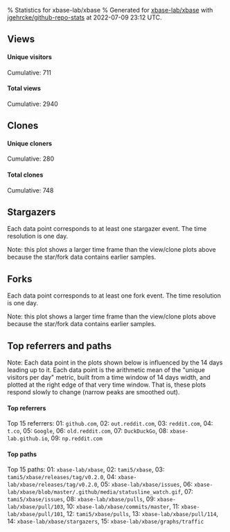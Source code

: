% Statistics for xbase-lab/xbase
% Generated for [xbase-lab/xbase](https://github.com/xbase-lab/xbase) with [jgehrcke/github-repo-stats](https://github.com/jgehrcke/github-repo-stats) at 2022-07-09 23:12 UTC.


## Views

#### Unique visitors
<div id="chart_views_unique" class="full-width-chart"></div>

Cumulative: 711

#### Total views
<div id="chart_views_total" class="full-width-chart"></div>

Cumulative: 2940

<div class="pagebreak-for-print"> </div>

## Clones

#### Unique cloners
<div id="chart_clones_unique" class="full-width-chart"></div>

Cumulative: 280

#### Total clones
<div id="chart_clones_total" class="full-width-chart"></div>

Cumulative: 748



<div class="pagebreak-for-print"> </div>



## Stargazers

Each data point corresponds to at least one stargazer event.
The time resolution is one day.

<div id="chart_stargazers" class="full-width-chart"></div>


Note: this plot shows a larger time frame than the view/clone plots above because the star/fork data contains earlier samples.



## Forks

Each data point corresponds to at least one fork event.
The time resolution is one day.

<div id="chart_forks" class="full-width-chart"></div>


Note: this plot shows a larger time frame than the view/clone plots above because the star/fork data contains earlier samples.



<div class="pagebreak-for-print"> </div>



## Top referrers and paths


Note: Each data point in the plots shown below is influenced by the 14 days
leading up to it. Each data point is the arithmetic mean of the "unique
visitors per day" metric, built from a time window of 14 days width, and
plotted at the right edge of that very time window. That is, these plots
respond slowly to change (narrow peaks are smoothed out).




#### Top referrers


<div id="chart_referrers_top_n_alltime" class="full-width-chart"></div>

Top 15 referrers: 01: `github.com`, 02: `out.reddit.com`, 03: `reddit.com`, 04: `t.co`, 05: `Google`, 06: `old.reddit.com`, 07: `DuckDuckGo`, 08: `xbase-lab.github.io`, 09: `np.reddit.com`





#### Top paths


<div id="chart_paths_top_n_alltime" class="full-width-chart"></div>

Top 15 paths: 01: `xbase-lab/xbase`, 02: `tami5/xbase`, 03: `tami5/xbase/releases/tag/v0.2.0`, 04: `xbase-lab/xbase/releases/tag/v0.2.0`, 05: `xbase-lab/xbase/issues`, 06: `xbase-lab/xbase/blob/master/.github/media/statusline_watch.gif`, 07: `tami5/xbase/issues`, 08: `xbase-lab/xbase/pulls`, 09: `xbase-lab/xbase/pull/103`, 10: `xbase-lab/xbase/commits/master`, 11: `xbase-lab/xbase/pull/101`, 12: `tami5/xbase/pulls`, 13: `xbase-lab/xbase/pull/114`, 14: `xbase-lab/xbase/stargazers`, 15: `xbase-lab/xbase/graphs/traffic`


<script type="text/javascript">
    vegaEmbed('#chart_views_unique', {"$schema": "https://vega.github.io/schema/vega-lite/v4.17.0.json", "config": {"arc": {"fill": "#1b1e23"}, "area": {"fill": "#1b1e23"}, "axisBottom": {"domainColor": "#a9b4c4", "gridColor": "#a9b4c4", "labelColor": "#1b1e23", "labelFont": "relative-mono-11-pitch-pro, Menlo, monospace", "tickColor": "#a9b4c4", "titleColor": "#1b1e23", "titleFont": "relative-mono-11-pitch-pro, Menlo, monospace"}, "axisLeft": {"domainColor": "#a9b4c4", "gridColor": "#a9b4c4", "labelColor": "#1b1e23", "labelFont": "relative-mono-11-pitch-pro, Menlo, monospace", "tickColor": "#a9b4c4", "titleColor": "#1b1e23", "titleFont": "relative-mono-11-pitch-pro, Menlo, monospace"}, "axisX": {"grid": false}, "axisY": {"grid": false, "labelBound": true}, "background": "#FFFFFF", "group": {"fill": "#FFFFFF"}, "header": {"fontWeight": 400, "labelFont": "relative-mono-11-pitch-pro, Menlo, monospace", "titleFont": "relative-mono-11-pitch-pro, Menlo, monospace"}, "legend": {"labelFont": "relative-mono-11-pitch-pro, Menlo, monospace", "symbolSize": 200, "symbolType": "circle", "titleFont": "relative-mono-11-pitch-pro, Menlo, monospace"}, "line": {"color": "#1b1e23", "stroke": "#1b1e23"}, "path": {"stroke": "#1b1e23"}, "point": {"color": "#1b1e23", "cursor": "pointer", "filled": true, "size": 20}, "range": {"category": ["#85a2f7", "#ea9755", "#7eb36a", "#f07071", "#bc85d9", "#e587b6", "#a9b4c4", "#d4c05e", "#64b9c4"]}, "style": {"bar": {"fill": "#1b1e23"}, "text": {"font": "relative-mono-11-pitch-pro, Menlo, monospace", "fontWeight": 400}}, "symbol": {"shape": "circle"}, "title": {"anchor": "start", "font": "relative-mono-11-pitch-pro, Menlo, monospace", "fontWeight": 400}, "trail": {"color": "#1b1e23", "stroke": "#1b1e23"}, "view": {"stroke": null}}, "data": {"name": "data-c5125e64872f1b861694f812c060ab68"}, "datasets": {"data-c5125e64872f1b861694f812c060ab68": [{"time": "2022-06-17T00:00:00+00:00", "views_total": 78, "views_unique": 14}, {"time": "2022-06-18T00:00:00+00:00", "views_total": 61, "views_unique": 14}, {"time": "2022-06-19T00:00:00+00:00", "views_total": 183, "views_unique": 5}, {"time": "2022-06-20T00:00:00+00:00", "views_total": 72, "views_unique": 11}, {"time": "2022-06-21T00:00:00+00:00", "views_total": 160, "views_unique": 6}, {"time": "2022-06-22T00:00:00+00:00", "views_total": 570, "views_unique": 220}, {"time": "2022-06-23T00:00:00+00:00", "views_total": 292, "views_unique": 46}, {"time": "2022-06-24T00:00:00+00:00", "views_total": 102, "views_unique": 20}, {"time": "2022-06-25T00:00:00+00:00", "views_total": 139, "views_unique": 32}, {"time": "2022-06-26T00:00:00+00:00", "views_total": 142, "views_unique": 51}, {"time": "2022-06-27T00:00:00+00:00", "views_total": 64, "views_unique": 20}, {"time": "2022-06-28T00:00:00+00:00", "views_total": 115, "views_unique": 25}, {"time": "2022-06-29T00:00:00+00:00", "views_total": 56, "views_unique": 19}, {"time": "2022-06-30T00:00:00+00:00", "views_total": 111, "views_unique": 14}, {"time": "2022-07-01T00:00:00+00:00", "views_total": 151, "views_unique": 61}, {"time": "2022-07-02T00:00:00+00:00", "views_total": 192, "views_unique": 47}, {"time": "2022-07-03T00:00:00+00:00", "views_total": 34, "views_unique": 20}, {"time": "2022-07-04T00:00:00+00:00", "views_total": 45, "views_unique": 17}, {"time": "2022-07-05T00:00:00+00:00", "views_total": 64, "views_unique": 12}, {"time": "2022-07-06T00:00:00+00:00", "views_total": 81, "views_unique": 20}, {"time": "2022-07-07T00:00:00+00:00", "views_total": 96, "views_unique": 20}, {"time": "2022-07-08T00:00:00+00:00", "views_total": 74, "views_unique": 12}, {"time": "2022-07-09T00:00:00+00:00", "views_total": 58, "views_unique": 5}]}, "encoding": {"tooltip": [{"field": "views_unique", "format": ".1f", "title": "views (u)", "type": "quantitative"}, {"field": "time", "format": "%B %e, %Y", "title": "date", "type": "temporal"}], "x": {"axis": {"labelAngle": 25}, "field": "time", "scale": {"domain": ["2022-06-17", "2022-07-09"]}, "timeUnit": "yearmonthdate", "title": "date", "type": "temporal"}, "y": {"axis": {"values": [1, 10, 50, 100, 500, 1000, 5000, 10000]}, "field": "views_unique", "scale": {"domain": [0, 242.00000000000003], "type": "symlog", "zero": true}, "title": "unique views per day", "type": "quantitative"}}, "height": 200, "mark": {"point": true, "type": "line"}, "padding": 10, "width": "container"}, {"actions": false, "renderer": "svg"}).catch(console.error);
vegaEmbed('#chart_views_total', {"$schema": "https://vega.github.io/schema/vega-lite/v4.17.0.json", "config": {"arc": {"fill": "#1b1e23"}, "area": {"fill": "#1b1e23"}, "axisBottom": {"domainColor": "#a9b4c4", "gridColor": "#a9b4c4", "labelColor": "#1b1e23", "labelFont": "relative-mono-11-pitch-pro, Menlo, monospace", "tickColor": "#a9b4c4", "titleColor": "#1b1e23", "titleFont": "relative-mono-11-pitch-pro, Menlo, monospace"}, "axisLeft": {"domainColor": "#a9b4c4", "gridColor": "#a9b4c4", "labelColor": "#1b1e23", "labelFont": "relative-mono-11-pitch-pro, Menlo, monospace", "tickColor": "#a9b4c4", "titleColor": "#1b1e23", "titleFont": "relative-mono-11-pitch-pro, Menlo, monospace"}, "axisX": {"grid": false}, "axisY": {"grid": false, "labelBound": true}, "background": "#FFFFFF", "group": {"fill": "#FFFFFF"}, "header": {"fontWeight": 400, "labelFont": "relative-mono-11-pitch-pro, Menlo, monospace", "titleFont": "relative-mono-11-pitch-pro, Menlo, monospace"}, "legend": {"labelFont": "relative-mono-11-pitch-pro, Menlo, monospace", "symbolSize": 200, "symbolType": "circle", "titleFont": "relative-mono-11-pitch-pro, Menlo, monospace"}, "line": {"color": "#1b1e23", "stroke": "#1b1e23"}, "path": {"stroke": "#1b1e23"}, "point": {"color": "#1b1e23", "cursor": "pointer", "filled": true, "size": 20}, "range": {"category": ["#85a2f7", "#ea9755", "#7eb36a", "#f07071", "#bc85d9", "#e587b6", "#a9b4c4", "#d4c05e", "#64b9c4"]}, "style": {"bar": {"fill": "#1b1e23"}, "text": {"font": "relative-mono-11-pitch-pro, Menlo, monospace", "fontWeight": 400}}, "symbol": {"shape": "circle"}, "title": {"anchor": "start", "font": "relative-mono-11-pitch-pro, Menlo, monospace", "fontWeight": 400}, "trail": {"color": "#1b1e23", "stroke": "#1b1e23"}, "view": {"stroke": null}}, "data": {"name": "data-c5125e64872f1b861694f812c060ab68"}, "datasets": {"data-c5125e64872f1b861694f812c060ab68": [{"time": "2022-06-17T00:00:00+00:00", "views_total": 78, "views_unique": 14}, {"time": "2022-06-18T00:00:00+00:00", "views_total": 61, "views_unique": 14}, {"time": "2022-06-19T00:00:00+00:00", "views_total": 183, "views_unique": 5}, {"time": "2022-06-20T00:00:00+00:00", "views_total": 72, "views_unique": 11}, {"time": "2022-06-21T00:00:00+00:00", "views_total": 160, "views_unique": 6}, {"time": "2022-06-22T00:00:00+00:00", "views_total": 570, "views_unique": 220}, {"time": "2022-06-23T00:00:00+00:00", "views_total": 292, "views_unique": 46}, {"time": "2022-06-24T00:00:00+00:00", "views_total": 102, "views_unique": 20}, {"time": "2022-06-25T00:00:00+00:00", "views_total": 139, "views_unique": 32}, {"time": "2022-06-26T00:00:00+00:00", "views_total": 142, "views_unique": 51}, {"time": "2022-06-27T00:00:00+00:00", "views_total": 64, "views_unique": 20}, {"time": "2022-06-28T00:00:00+00:00", "views_total": 115, "views_unique": 25}, {"time": "2022-06-29T00:00:00+00:00", "views_total": 56, "views_unique": 19}, {"time": "2022-06-30T00:00:00+00:00", "views_total": 111, "views_unique": 14}, {"time": "2022-07-01T00:00:00+00:00", "views_total": 151, "views_unique": 61}, {"time": "2022-07-02T00:00:00+00:00", "views_total": 192, "views_unique": 47}, {"time": "2022-07-03T00:00:00+00:00", "views_total": 34, "views_unique": 20}, {"time": "2022-07-04T00:00:00+00:00", "views_total": 45, "views_unique": 17}, {"time": "2022-07-05T00:00:00+00:00", "views_total": 64, "views_unique": 12}, {"time": "2022-07-06T00:00:00+00:00", "views_total": 81, "views_unique": 20}, {"time": "2022-07-07T00:00:00+00:00", "views_total": 96, "views_unique": 20}, {"time": "2022-07-08T00:00:00+00:00", "views_total": 74, "views_unique": 12}, {"time": "2022-07-09T00:00:00+00:00", "views_total": 58, "views_unique": 5}]}, "encoding": {"tooltip": [{"field": "views_total", "format": ".1f", "title": "views (t)", "type": "quantitative"}, {"field": "time", "format": "%B %e, %Y", "title": "date", "type": "temporal"}], "x": {"axis": {"labelAngle": 25}, "field": "time", "scale": {"domain": ["2022-06-17", "2022-07-09"]}, "timeUnit": "yearmonthdate", "title": "date", "type": "temporal"}, "y": {"axis": {"values": [1, 10, 50, 100, 500, 1000, 5000, 10000]}, "field": "views_total", "scale": {"domain": [0, 627.0], "type": "symlog", "zero": true}, "title": "total views per day", "type": "quantitative"}}, "height": 200, "mark": {"point": true, "type": "line"}, "padding": 10, "width": "container"}, {"actions": false, "renderer": "svg"}).catch(console.error);
vegaEmbed('#chart_clones_unique', {"$schema": "https://vega.github.io/schema/vega-lite/v4.17.0.json", "config": {"arc": {"fill": "#1b1e23"}, "area": {"fill": "#1b1e23"}, "axisBottom": {"domainColor": "#a9b4c4", "gridColor": "#a9b4c4", "labelColor": "#1b1e23", "labelFont": "relative-mono-11-pitch-pro, Menlo, monospace", "tickColor": "#a9b4c4", "titleColor": "#1b1e23", "titleFont": "relative-mono-11-pitch-pro, Menlo, monospace"}, "axisLeft": {"domainColor": "#a9b4c4", "gridColor": "#a9b4c4", "labelColor": "#1b1e23", "labelFont": "relative-mono-11-pitch-pro, Menlo, monospace", "tickColor": "#a9b4c4", "titleColor": "#1b1e23", "titleFont": "relative-mono-11-pitch-pro, Menlo, monospace"}, "axisX": {"grid": false}, "axisY": {"grid": false, "labelBound": true}, "background": "#FFFFFF", "group": {"fill": "#FFFFFF"}, "header": {"fontWeight": 400, "labelFont": "relative-mono-11-pitch-pro, Menlo, monospace", "titleFont": "relative-mono-11-pitch-pro, Menlo, monospace"}, "legend": {"labelFont": "relative-mono-11-pitch-pro, Menlo, monospace", "symbolSize": 200, "symbolType": "circle", "titleFont": "relative-mono-11-pitch-pro, Menlo, monospace"}, "line": {"color": "#1b1e23", "stroke": "#1b1e23"}, "path": {"stroke": "#1b1e23"}, "point": {"color": "#1b1e23", "cursor": "pointer", "filled": true, "size": 20}, "range": {"category": ["#85a2f7", "#ea9755", "#7eb36a", "#f07071", "#bc85d9", "#e587b6", "#a9b4c4", "#d4c05e", "#64b9c4"]}, "style": {"bar": {"fill": "#1b1e23"}, "text": {"font": "relative-mono-11-pitch-pro, Menlo, monospace", "fontWeight": 400}}, "symbol": {"shape": "circle"}, "title": {"anchor": "start", "font": "relative-mono-11-pitch-pro, Menlo, monospace", "fontWeight": 400}, "trail": {"color": "#1b1e23", "stroke": "#1b1e23"}, "view": {"stroke": null}}, "data": {"name": "data-a5db8b81b634d63403e843ac725cc6ef"}, "datasets": {"data-a5db8b81b634d63403e843ac725cc6ef": [{"clones_total": 20, "clones_unique": 8, "time": "2022-06-17T00:00:00+00:00"}, {"clones_total": 10, "clones_unique": 8, "time": "2022-06-18T00:00:00+00:00"}, {"clones_total": 88, "clones_unique": 14, "time": "2022-06-19T00:00:00+00:00"}, {"clones_total": 40, "clones_unique": 9, "time": "2022-06-20T00:00:00+00:00"}, {"clones_total": 36, "clones_unique": 9, "time": "2022-06-21T00:00:00+00:00"}, {"clones_total": 55, "clones_unique": 14, "time": "2022-06-22T00:00:00+00:00"}, {"clones_total": 21, "clones_unique": 10, "time": "2022-06-23T00:00:00+00:00"}, {"clones_total": 22, "clones_unique": 10, "time": "2022-06-24T00:00:00+00:00"}, {"clones_total": 22, "clones_unique": 15, "time": "2022-06-25T00:00:00+00:00"}, {"clones_total": 13, "clones_unique": 12, "time": "2022-06-26T00:00:00+00:00"}, {"clones_total": 20, "clones_unique": 13, "time": "2022-06-27T00:00:00+00:00"}, {"clones_total": 10, "clones_unique": 9, "time": "2022-06-28T00:00:00+00:00"}, {"clones_total": 17, "clones_unique": 11, "time": "2022-06-29T00:00:00+00:00"}, {"clones_total": 54, "clones_unique": 15, "time": "2022-06-30T00:00:00+00:00"}, {"clones_total": 36, "clones_unique": 17, "time": "2022-07-01T00:00:00+00:00"}, {"clones_total": 21, "clones_unique": 16, "time": "2022-07-02T00:00:00+00:00"}, {"clones_total": 58, "clones_unique": 13, "time": "2022-07-03T00:00:00+00:00"}, {"clones_total": 84, "clones_unique": 11, "time": "2022-07-04T00:00:00+00:00"}, {"clones_total": 24, "clones_unique": 15, "time": "2022-07-05T00:00:00+00:00"}, {"clones_total": 23, "clones_unique": 15, "time": "2022-07-06T00:00:00+00:00"}, {"clones_total": 28, "clones_unique": 17, "time": "2022-07-07T00:00:00+00:00"}, {"clones_total": 11, "clones_unique": 10, "time": "2022-07-08T00:00:00+00:00"}, {"clones_total": 35, "clones_unique": 9, "time": "2022-07-09T00:00:00+00:00"}]}, "encoding": {"tooltip": [{"field": "clones_unique", "format": ".1f", "title": "clones (u)", "type": "quantitative"}, {"field": "time", "format": "%B %e, %Y", "title": "date", "type": "temporal"}], "x": {"axis": {"labelAngle": 25}, "field": "time", "scale": {"domain": ["2022-06-17", "2022-07-09"]}, "timeUnit": "yearmonthdate", "title": "date", "type": "temporal"}, "y": {"axis": {}, "field": "clones_unique", "scale": {"domain": [0, 18.700000000000003], "type": "linear", "zero": true}, "title": "unique clones per day", "type": "quantitative"}}, "height": 200, "mark": {"point": true, "type": "line"}, "padding": 10, "width": "container"}, {"actions": false, "renderer": "svg"}).catch(console.error);
vegaEmbed('#chart_clones_total', {"$schema": "https://vega.github.io/schema/vega-lite/v4.17.0.json", "config": {"arc": {"fill": "#1b1e23"}, "area": {"fill": "#1b1e23"}, "axisBottom": {"domainColor": "#a9b4c4", "gridColor": "#a9b4c4", "labelColor": "#1b1e23", "labelFont": "relative-mono-11-pitch-pro, Menlo, monospace", "tickColor": "#a9b4c4", "titleColor": "#1b1e23", "titleFont": "relative-mono-11-pitch-pro, Menlo, monospace"}, "axisLeft": {"domainColor": "#a9b4c4", "gridColor": "#a9b4c4", "labelColor": "#1b1e23", "labelFont": "relative-mono-11-pitch-pro, Menlo, monospace", "tickColor": "#a9b4c4", "titleColor": "#1b1e23", "titleFont": "relative-mono-11-pitch-pro, Menlo, monospace"}, "axisX": {"grid": false}, "axisY": {"grid": false, "labelBound": true}, "background": "#FFFFFF", "group": {"fill": "#FFFFFF"}, "header": {"fontWeight": 400, "labelFont": "relative-mono-11-pitch-pro, Menlo, monospace", "titleFont": "relative-mono-11-pitch-pro, Menlo, monospace"}, "legend": {"labelFont": "relative-mono-11-pitch-pro, Menlo, monospace", "symbolSize": 200, "symbolType": "circle", "titleFont": "relative-mono-11-pitch-pro, Menlo, monospace"}, "line": {"color": "#1b1e23", "stroke": "#1b1e23"}, "path": {"stroke": "#1b1e23"}, "point": {"color": "#1b1e23", "cursor": "pointer", "filled": true, "size": 20}, "range": {"category": ["#85a2f7", "#ea9755", "#7eb36a", "#f07071", "#bc85d9", "#e587b6", "#a9b4c4", "#d4c05e", "#64b9c4"]}, "style": {"bar": {"fill": "#1b1e23"}, "text": {"font": "relative-mono-11-pitch-pro, Menlo, monospace", "fontWeight": 400}}, "symbol": {"shape": "circle"}, "title": {"anchor": "start", "font": "relative-mono-11-pitch-pro, Menlo, monospace", "fontWeight": 400}, "trail": {"color": "#1b1e23", "stroke": "#1b1e23"}, "view": {"stroke": null}}, "data": {"name": "data-a5db8b81b634d63403e843ac725cc6ef"}, "datasets": {"data-a5db8b81b634d63403e843ac725cc6ef": [{"clones_total": 20, "clones_unique": 8, "time": "2022-06-17T00:00:00+00:00"}, {"clones_total": 10, "clones_unique": 8, "time": "2022-06-18T00:00:00+00:00"}, {"clones_total": 88, "clones_unique": 14, "time": "2022-06-19T00:00:00+00:00"}, {"clones_total": 40, "clones_unique": 9, "time": "2022-06-20T00:00:00+00:00"}, {"clones_total": 36, "clones_unique": 9, "time": "2022-06-21T00:00:00+00:00"}, {"clones_total": 55, "clones_unique": 14, "time": "2022-06-22T00:00:00+00:00"}, {"clones_total": 21, "clones_unique": 10, "time": "2022-06-23T00:00:00+00:00"}, {"clones_total": 22, "clones_unique": 10, "time": "2022-06-24T00:00:00+00:00"}, {"clones_total": 22, "clones_unique": 15, "time": "2022-06-25T00:00:00+00:00"}, {"clones_total": 13, "clones_unique": 12, "time": "2022-06-26T00:00:00+00:00"}, {"clones_total": 20, "clones_unique": 13, "time": "2022-06-27T00:00:00+00:00"}, {"clones_total": 10, "clones_unique": 9, "time": "2022-06-28T00:00:00+00:00"}, {"clones_total": 17, "clones_unique": 11, "time": "2022-06-29T00:00:00+00:00"}, {"clones_total": 54, "clones_unique": 15, "time": "2022-06-30T00:00:00+00:00"}, {"clones_total": 36, "clones_unique": 17, "time": "2022-07-01T00:00:00+00:00"}, {"clones_total": 21, "clones_unique": 16, "time": "2022-07-02T00:00:00+00:00"}, {"clones_total": 58, "clones_unique": 13, "time": "2022-07-03T00:00:00+00:00"}, {"clones_total": 84, "clones_unique": 11, "time": "2022-07-04T00:00:00+00:00"}, {"clones_total": 24, "clones_unique": 15, "time": "2022-07-05T00:00:00+00:00"}, {"clones_total": 23, "clones_unique": 15, "time": "2022-07-06T00:00:00+00:00"}, {"clones_total": 28, "clones_unique": 17, "time": "2022-07-07T00:00:00+00:00"}, {"clones_total": 11, "clones_unique": 10, "time": "2022-07-08T00:00:00+00:00"}, {"clones_total": 35, "clones_unique": 9, "time": "2022-07-09T00:00:00+00:00"}]}, "encoding": {"tooltip": [{"field": "clones_total", "format": ".1f", "title": "clones (t)", "type": "quantitative"}, {"field": "time", "format": "%B %e, %Y", "title": "date", "type": "temporal"}], "x": {"axis": {"labelAngle": 25}, "field": "time", "scale": {"domain": ["2022-06-17", "2022-07-09"]}, "timeUnit": "yearmonthdate", "title": "date", "type": "temporal"}, "y": {"axis": {}, "field": "clones_total", "scale": {"domain": [0, 96.80000000000001], "type": "linear", "zero": true}, "title": "total clones per day", "type": "quantitative"}}, "height": 200, "mark": {"point": true, "type": "line"}, "padding": 10, "width": "container"}, {"actions": false, "renderer": "svg"}).catch(console.error);
vegaEmbed('#chart_stargazers', {"$schema": "https://vega.github.io/schema/vega-lite/v4.17.0.json", "config": {"arc": {"fill": "#1b1e23"}, "area": {"fill": "#1b1e23"}, "axisBottom": {"domainColor": "#a9b4c4", "gridColor": "#a9b4c4", "labelColor": "#1b1e23", "labelFont": "relative-mono-11-pitch-pro, Menlo, monospace", "tickColor": "#a9b4c4", "titleColor": "#1b1e23", "titleFont": "relative-mono-11-pitch-pro, Menlo, monospace"}, "axisLeft": {"domainColor": "#a9b4c4", "gridColor": "#a9b4c4", "labelColor": "#1b1e23", "labelFont": "relative-mono-11-pitch-pro, Menlo, monospace", "tickColor": "#a9b4c4", "titleColor": "#1b1e23", "titleFont": "relative-mono-11-pitch-pro, Menlo, monospace"}, "axisX": {"grid": false}, "axisY": {"grid": false}, "background": "#FFFFFF", "group": {"fill": "#FFFFFF"}, "header": {"fontWeight": 400, "labelFont": "relative-mono-11-pitch-pro, Menlo, monospace", "titleFont": "relative-mono-11-pitch-pro, Menlo, monospace"}, "legend": {"labelFont": "relative-mono-11-pitch-pro, Menlo, monospace", "symbolSize": 200, "symbolType": "circle", "titleFont": "relative-mono-11-pitch-pro, Menlo, monospace"}, "line": {"color": "#1b1e23", "stroke": "#1b1e23"}, "path": {"stroke": "#1b1e23"}, "point": {"color": "#1b1e23", "cursor": "pointer", "filled": true, "size": 50}, "range": {"category": ["#85a2f7", "#ea9755", "#7eb36a", "#f07071", "#bc85d9", "#e587b6", "#a9b4c4", "#d4c05e", "#64b9c4"]}, "style": {"bar": {"fill": "#1b1e23"}, "text": {"font": "relative-mono-11-pitch-pro, Menlo, monospace", "fontWeight": 400}}, "symbol": {"shape": "circle"}, "title": {"anchor": "start", "font": "relative-mono-11-pitch-pro, Menlo, monospace", "fontWeight": 400}, "trail": {"color": "#1b1e23", "stroke": "#1b1e23"}, "view": {"stroke": null}}, "data": {"name": "data-19b18eb6e770eec1c2865a4da1339b99"}, "datasets": {"data-19b18eb6e770eec1c2865a4da1339b99": [{"stars_cumulative": 45.0, "time": "2022-05-30T18:00:00+00:00"}, {"stars_cumulative": 80.0, "time": "2022-05-31T03:00:00+00:00"}, {"stars_cumulative": 106.0, "time": "2022-05-31T12:00:00+00:00"}, {"stars_cumulative": 114.0, "time": "2022-05-31T21:00:00+00:00"}, {"stars_cumulative": 118.0, "time": "2022-06-01T06:00:00+00:00"}, {"stars_cumulative": 123.0, "time": "2022-06-01T15:00:00+00:00"}, {"stars_cumulative": 126.0, "time": "2022-06-02T00:00:00+00:00"}, {"stars_cumulative": 128.0, "time": "2022-06-02T09:00:00+00:00"}, {"stars_cumulative": 129.0, "time": "2022-06-02T18:00:00+00:00"}, {"stars_cumulative": 130.0, "time": "2022-06-03T03:00:00+00:00"}, {"stars_cumulative": 131.0, "time": "2022-06-03T12:00:00+00:00"}, {"stars_cumulative": 132.0, "time": "2022-06-03T21:00:00+00:00"}, {"stars_cumulative": 133.0, "time": "2022-06-05T00:00:00+00:00"}, {"stars_cumulative": 134.0, "time": "2022-06-05T18:00:00+00:00"}, {"stars_cumulative": 135.0, "time": "2022-06-07T06:00:00+00:00"}, {"stars_cumulative": 136.0, "time": "2022-06-09T21:00:00+00:00"}, {"stars_cumulative": 138.0, "time": "2022-06-10T06:00:00+00:00"}, {"stars_cumulative": 139.0, "time": "2022-06-12T12:00:00+00:00"}, {"stars_cumulative": 140.0, "time": "2022-06-14T00:00:00+00:00"}, {"stars_cumulative": 141.0, "time": "2022-06-15T21:00:00+00:00"}, {"stars_cumulative": 142.0, "time": "2022-06-16T15:00:00+00:00"}, {"stars_cumulative": 143.0, "time": "2022-06-17T09:00:00+00:00"}, {"stars_cumulative": 144.0, "time": "2022-06-17T18:00:00+00:00"}, {"stars_cumulative": 145.0, "time": "2022-06-18T12:00:00+00:00"}, {"stars_cumulative": 146.0, "time": "2022-06-20T18:00:00+00:00"}, {"stars_cumulative": 159.0, "time": "2022-06-22T06:00:00+00:00"}, {"stars_cumulative": 162.0, "time": "2022-06-22T15:00:00+00:00"}, {"stars_cumulative": 163.0, "time": "2022-06-23T00:00:00+00:00"}, {"stars_cumulative": 165.0, "time": "2022-06-23T09:00:00+00:00"}, {"stars_cumulative": 167.0, "time": "2022-06-24T03:00:00+00:00"}, {"stars_cumulative": 171.0, "time": "2022-06-25T15:00:00+00:00"}, {"stars_cumulative": 173.0, "time": "2022-06-26T00:00:00+00:00"}, {"stars_cumulative": 174.0, "time": "2022-06-26T18:00:00+00:00"}, {"stars_cumulative": 175.0, "time": "2022-06-27T21:00:00+00:00"}, {"stars_cumulative": 178.0, "time": "2022-06-28T06:00:00+00:00"}, {"stars_cumulative": 180.0, "time": "2022-06-28T15:00:00+00:00"}, {"stars_cumulative": 181.0, "time": "2022-06-29T00:00:00+00:00"}, {"stars_cumulative": 182.0, "time": "2022-06-29T09:00:00+00:00"}, {"stars_cumulative": 183.0, "time": "2022-06-30T12:00:00+00:00"}, {"stars_cumulative": 184.0, "time": "2022-06-30T21:00:00+00:00"}, {"stars_cumulative": 197.0, "time": "2022-07-01T15:00:00+00:00"}, {"stars_cumulative": 201.0, "time": "2022-07-02T00:00:00+00:00"}, {"stars_cumulative": 204.0, "time": "2022-07-02T09:00:00+00:00"}, {"stars_cumulative": 205.0, "time": "2022-07-02T18:00:00+00:00"}, {"stars_cumulative": 206.0, "time": "2022-07-03T21:00:00+00:00"}, {"stars_cumulative": 208.0, "time": "2022-07-04T06:00:00+00:00"}, {"stars_cumulative": 209.0, "time": "2022-07-05T18:00:00+00:00"}, {"stars_cumulative": 210.0, "time": "2022-07-06T21:00:00+00:00"}, {"stars_cumulative": 212.0, "time": "2022-07-07T06:00:00+00:00"}, {"stars_cumulative": 213.0, "time": "2022-07-07T15:00:00+00:00"}, {"stars_cumulative": 214.0, "time": "2022-07-08T18:00:00+00:00"}]}, "encoding": {"tooltip": [{"field": "stars_cumulative", "format": "d", "title": "stars", "type": "quantitative"}, {"field": "time", "format": "%B %e, %Y", "title": "date", "type": "temporal"}], "x": {"axis": {"labelAngle": 25}, "field": "time", "scale": {"domain": ["2022-05-30", "2022-07-09"]}, "timeUnit": "yearmonthdate", "title": "date", "type": "temporal"}, "y": {"field": "stars_cumulative", "scale": {"domain": [0, 235.4], "zero": true}, "title": "stargazer count (cumulative)", "type": "quantitative"}}, "height": 300, "mark": {"point": true, "type": "line"}, "padding": 10, "width": "container"}, {"actions": false, "renderer": "svg"}).catch(console.error);
vegaEmbed('#chart_forks', {"$schema": "https://vega.github.io/schema/vega-lite/v4.17.0.json", "config": {"arc": {"fill": "#1b1e23"}, "area": {"fill": "#1b1e23"}, "axisBottom": {"domainColor": "#a9b4c4", "gridColor": "#a9b4c4", "labelColor": "#1b1e23", "labelFont": "relative-mono-11-pitch-pro, Menlo, monospace", "tickColor": "#a9b4c4", "titleColor": "#1b1e23", "titleFont": "relative-mono-11-pitch-pro, Menlo, monospace"}, "axisLeft": {"domainColor": "#a9b4c4", "gridColor": "#a9b4c4", "labelColor": "#1b1e23", "labelFont": "relative-mono-11-pitch-pro, Menlo, monospace", "tickColor": "#a9b4c4", "titleColor": "#1b1e23", "titleFont": "relative-mono-11-pitch-pro, Menlo, monospace"}, "axisX": {"grid": false}, "axisY": {"grid": false}, "background": "#FFFFFF", "group": {"fill": "#FFFFFF"}, "header": {"fontWeight": 400, "labelFont": "relative-mono-11-pitch-pro, Menlo, monospace", "titleFont": "relative-mono-11-pitch-pro, Menlo, monospace"}, "legend": {"labelFont": "relative-mono-11-pitch-pro, Menlo, monospace", "symbolSize": 200, "symbolType": "circle", "titleFont": "relative-mono-11-pitch-pro, Menlo, monospace"}, "line": {"color": "#1b1e23", "stroke": "#1b1e23"}, "path": {"stroke": "#1b1e23"}, "point": {"color": "#1b1e23", "cursor": "pointer", "filled": true, "size": 50}, "range": {"category": ["#85a2f7", "#ea9755", "#7eb36a", "#f07071", "#bc85d9", "#e587b6", "#a9b4c4", "#d4c05e", "#64b9c4"]}, "style": {"bar": {"fill": "#1b1e23"}, "text": {"font": "relative-mono-11-pitch-pro, Menlo, monospace", "fontWeight": 400}}, "symbol": {"shape": "circle"}, "title": {"anchor": "start", "font": "relative-mono-11-pitch-pro, Menlo, monospace", "fontWeight": 400}, "trail": {"color": "#1b1e23", "stroke": "#1b1e23"}, "view": {"stroke": null}}, "data": {"name": "data-e6fc78197fc4934de9e4d709b69785f4"}, "datasets": {"data-e6fc78197fc4934de9e4d709b69785f4": [{"forks_cumulative": 1, "time": "2022-06-01T11:29:38+00:00"}, {"forks_cumulative": 2, "time": "2022-06-22T07:52:01+00:00"}, {"forks_cumulative": 3, "time": "2022-06-28T00:31:39+00:00"}]}, "encoding": {"tooltip": [{"field": "forks_cumulative", "format": "d", "title": "forks", "type": "quantitative"}, {"field": "time", "format": "%B %e, %Y", "title": "date", "type": "temporal"}], "x": {"axis": {"labelAngle": 25}, "field": "time", "scale": {"domain": ["2022-05-30", "2022-07-09"]}, "timeUnit": "yearmonthdate", "title": "date", "type": "temporal"}, "y": {"field": "forks_cumulative", "scale": {"domain": [0, 3.3000000000000003], "zero": true}, "title": "fork count (cumulative)", "type": "quantitative"}}, "height": 300, "mark": {"point": true, "type": "line"}, "padding": 10, "width": "container"}, {"actions": false, "renderer": "svg"}).catch(console.error);
vegaEmbed('#chart_referrers_top_n_alltime', {"$schema": "https://vega.github.io/schema/vega-lite/v4.17.0.json", "config": {"arc": {"fill": "#1b1e23"}, "area": {"fill": "#1b1e23"}, "axisBottom": {"domainColor": "#a9b4c4", "gridColor": "#a9b4c4", "labelColor": "#1b1e23", "labelFont": "relative-mono-11-pitch-pro, Menlo, monospace", "tickColor": "#a9b4c4", "titleColor": "#1b1e23", "titleFont": "relative-mono-11-pitch-pro, Menlo, monospace"}, "axisLeft": {"domainColor": "#a9b4c4", "gridColor": "#a9b4c4", "labelColor": "#1b1e23", "labelFont": "relative-mono-11-pitch-pro, Menlo, monospace", "tickColor": "#a9b4c4", "titleColor": "#1b1e23", "titleFont": "relative-mono-11-pitch-pro, Menlo, monospace"}, "axisX": {"grid": false}, "axisY": {"grid": false}, "background": "#FFFFFF", "group": {"fill": "#FFFFFF"}, "header": {"fontWeight": 400, "labelFont": "relative-mono-11-pitch-pro, Menlo, monospace", "titleFont": "relative-mono-11-pitch-pro, Menlo, monospace"}, "legend": {"labelFont": "relative-mono-11-pitch-pro, Menlo, monospace", "symbolSize": 200, "symbolType": "circle", "titleFont": "relative-mono-11-pitch-pro, Menlo, monospace"}, "line": {"color": "#1b1e23", "stroke": "#1b1e23"}, "path": {"stroke": "#1b1e23"}, "point": {"color": "#1b1e23", "cursor": "pointer", "filled": true, "size": 30}, "range": {"category": ["#85a2f7", "#ea9755", "#7eb36a", "#f07071", "#bc85d9", "#e587b6", "#a9b4c4", "#d4c05e", "#64b9c4"]}, "style": {"bar": {"fill": "#1b1e23"}, "text": {"font": "relative-mono-11-pitch-pro, Menlo, monospace", "fontWeight": 400}}, "symbol": {"shape": "circle"}, "title": {"anchor": "start", "font": "relative-mono-11-pitch-pro, Menlo, monospace", "fontWeight": 400}, "trail": {"color": "#1b1e23", "stroke": "#1b1e23"}, "view": {"stroke": null}}, "data": {"name": "data-6caa28182689e592feb8d2df867ceb87"}, "datasets": {"data-6caa28182689e592feb8d2df867ceb87": [{"referrer": "github.com", "time": "2022-07-01T00:00:00+00:00", "views_unique": 66.0, "views_unique_norm": 4.714285714285714}, {"referrer": "github.com", "time": "2022-07-02T00:00:00+00:00", "views_unique": 106.0, "views_unique_norm": 7.571428571428571}, {"referrer": "github.com", "time": "2022-07-03T00:00:00+00:00", "views_unique": 139.0, "views_unique_norm": 9.928571428571429}, {"referrer": "github.com", "time": "2022-07-04T00:00:00+00:00", "views_unique": 148.0, "views_unique_norm": 10.571428571428571}, {"referrer": "github.com", "time": "2022-07-05T00:00:00+00:00", "views_unique": 158.0, "views_unique_norm": 11.285714285714286}, {"referrer": "github.com", "time": "2022-07-06T00:00:00+00:00", "views_unique": 159.0, "views_unique_norm": 11.357142857142858}, {"referrer": "github.com", "time": "2022-07-07T00:00:00+00:00", "views_unique": 166.0, "views_unique_norm": 11.857142857142858}, {"referrer": "github.com", "time": "2022-07-08T00:00:00+00:00", "views_unique": 167.0, "views_unique_norm": 11.928571428571429}, {"referrer": "github.com", "time": "2022-07-09T00:00:00+00:00", "views_unique": 166.0, "views_unique_norm": 11.857142857142858}, {"referrer": "out.reddit.com", "time": "2022-07-01T00:00:00+00:00", "views_unique": 77.0, "views_unique_norm": 5.5}, {"referrer": "out.reddit.com", "time": "2022-07-02T00:00:00+00:00", "views_unique": 76.0, "views_unique_norm": 5.428571428571429}, {"referrer": "out.reddit.com", "time": "2022-07-03T00:00:00+00:00", "views_unique": 76.0, "views_unique_norm": 5.428571428571429}, {"referrer": "out.reddit.com", "time": "2022-07-04T00:00:00+00:00", "views_unique": 76.0, "views_unique_norm": 5.428571428571429}, {"referrer": "out.reddit.com", "time": "2022-07-05T00:00:00+00:00", "views_unique": 75.0, "views_unique_norm": 5.357142857142857}, {"referrer": "out.reddit.com", "time": "2022-07-06T00:00:00+00:00", "views_unique": 16.0, "views_unique_norm": 1.1428571428571428}, {"referrer": "out.reddit.com", "time": "2022-07-07T00:00:00+00:00", "views_unique": 7.0, "views_unique_norm": 0.5}, {"referrer": "out.reddit.com", "time": "2022-07-08T00:00:00+00:00", "views_unique": 7.0, "views_unique_norm": 0.5}, {"referrer": "out.reddit.com", "time": "2022-07-09T00:00:00+00:00", "views_unique": 4.0, "views_unique_norm": 0.2857142857142857}, {"referrer": "reddit.com", "time": "2022-07-01T00:00:00+00:00", "views_unique": 74.0, "views_unique_norm": 5.285714285714286}, {"referrer": "reddit.com", "time": "2022-07-02T00:00:00+00:00", "views_unique": 76.0, "views_unique_norm": 5.428571428571429}, {"referrer": "reddit.com", "time": "2022-07-03T00:00:00+00:00", "views_unique": 76.0, "views_unique_norm": 5.428571428571429}, {"referrer": "reddit.com", "time": "2022-07-04T00:00:00+00:00", "views_unique": 77.0, "views_unique_norm": 5.5}, {"referrer": "reddit.com", "time": "2022-07-05T00:00:00+00:00", "views_unique": 77.0, "views_unique_norm": 5.5}, {"referrer": "reddit.com", "time": "2022-07-06T00:00:00+00:00", "views_unique": 36.0, "views_unique_norm": 2.5714285714285716}, {"referrer": "reddit.com", "time": "2022-07-07T00:00:00+00:00", "views_unique": 17.0, "views_unique_norm": 1.2142857142857142}, {"referrer": "reddit.com", "time": "2022-07-08T00:00:00+00:00", "views_unique": 11.0, "views_unique_norm": 0.7857142857142857}, {"referrer": "reddit.com", "time": "2022-07-09T00:00:00+00:00", "views_unique": 10.0, "views_unique_norm": 0.7142857142857143}, {"referrer": "t.co", "time": "2022-07-01T00:00:00+00:00", "views_unique": 44.0, "views_unique_norm": 3.142857142857143}, {"referrer": "t.co", "time": "2022-07-02T00:00:00+00:00", "views_unique": 44.0, "views_unique_norm": 3.142857142857143}, {"referrer": "t.co", "time": "2022-07-03T00:00:00+00:00", "views_unique": 45.0, "views_unique_norm": 3.2142857142857144}, {"referrer": "t.co", "time": "2022-07-04T00:00:00+00:00", "views_unique": 45.0, "views_unique_norm": 3.2142857142857144}, {"referrer": "t.co", "time": "2022-07-05T00:00:00+00:00", "views_unique": 45.0, "views_unique_norm": 3.2142857142857144}, {"referrer": "t.co", "time": "2022-07-06T00:00:00+00:00", "views_unique": 45.0, "views_unique_norm": 3.2142857142857144}, {"referrer": "t.co", "time": "2022-07-07T00:00:00+00:00", "views_unique": 44.0, "views_unique_norm": 3.142857142857143}, {"referrer": "t.co", "time": "2022-07-08T00:00:00+00:00", "views_unique": 45.0, "views_unique_norm": 3.2142857142857144}, {"referrer": "t.co", "time": "2022-07-09T00:00:00+00:00", "views_unique": 33.0, "views_unique_norm": 2.357142857142857}, {"referrer": "Google", "time": "2022-07-01T00:00:00+00:00", "views_unique": 6.0, "views_unique_norm": 0.42857142857142855}, {"referrer": "Google", "time": "2022-07-02T00:00:00+00:00", "views_unique": 7.0, "views_unique_norm": 0.5}, {"referrer": "Google", "time": "2022-07-03T00:00:00+00:00", "views_unique": 9.0, "views_unique_norm": 0.6428571428571429}, {"referrer": "Google", "time": "2022-07-04T00:00:00+00:00", "views_unique": 9.0, "views_unique_norm": 0.6428571428571429}, {"referrer": "Google", "time": "2022-07-05T00:00:00+00:00", "views_unique": 9.0, "views_unique_norm": 0.6428571428571429}, {"referrer": "Google", "time": "2022-07-06T00:00:00+00:00", "views_unique": 10.0, "views_unique_norm": 0.7142857142857143}, {"referrer": "Google", "time": "2022-07-07T00:00:00+00:00", "views_unique": 9.0, "views_unique_norm": 0.6428571428571429}, {"referrer": "Google", "time": "2022-07-08T00:00:00+00:00", "views_unique": 10.0, "views_unique_norm": 0.7142857142857143}, {"referrer": "Google", "time": "2022-07-09T00:00:00+00:00", "views_unique": 11.0, "views_unique_norm": 0.7857142857142857}, {"referrer": "old.reddit.com", "time": "2022-07-01T00:00:00+00:00", "views_unique": 3.0, "views_unique_norm": 0.21428571428571427}, {"referrer": "old.reddit.com", "time": "2022-07-02T00:00:00+00:00", "views_unique": 3.0, "views_unique_norm": 0.21428571428571427}, {"referrer": "old.reddit.com", "time": "2022-07-03T00:00:00+00:00", "views_unique": 3.0, "views_unique_norm": 0.21428571428571427}, {"referrer": "old.reddit.com", "time": "2022-07-04T00:00:00+00:00", "views_unique": 3.0, "views_unique_norm": 0.21428571428571427}, {"referrer": "old.reddit.com", "time": "2022-07-05T00:00:00+00:00", "views_unique": 3.0, "views_unique_norm": 0.21428571428571427}, {"referrer": "old.reddit.com", "time": "2022-07-06T00:00:00+00:00", "views_unique": null, "views_unique_norm": null}, {"referrer": "old.reddit.com", "time": "2022-07-07T00:00:00+00:00", "views_unique": null, "views_unique_norm": null}, {"referrer": "old.reddit.com", "time": "2022-07-08T00:00:00+00:00", "views_unique": null, "views_unique_norm": null}, {"referrer": "old.reddit.com", "time": "2022-07-09T00:00:00+00:00", "views_unique": null, "views_unique_norm": null}, {"referrer": "DuckDuckGo", "time": "2022-07-01T00:00:00+00:00", "views_unique": 1.0, "views_unique_norm": 0.07142857142857142}, {"referrer": "DuckDuckGo", "time": "2022-07-02T00:00:00+00:00", "views_unique": 1.0, "views_unique_norm": 0.07142857142857142}, {"referrer": "DuckDuckGo", "time": "2022-07-03T00:00:00+00:00", "views_unique": 2.0, "views_unique_norm": 0.14285714285714285}, {"referrer": "DuckDuckGo", "time": "2022-07-04T00:00:00+00:00", "views_unique": 2.0, "views_unique_norm": 0.14285714285714285}, {"referrer": "DuckDuckGo", "time": "2022-07-05T00:00:00+00:00", "views_unique": 3.0, "views_unique_norm": 0.21428571428571427}, {"referrer": "DuckDuckGo", "time": "2022-07-06T00:00:00+00:00", "views_unique": 2.0, "views_unique_norm": 0.14285714285714285}, {"referrer": "DuckDuckGo", "time": "2022-07-07T00:00:00+00:00", "views_unique": 2.0, "views_unique_norm": 0.14285714285714285}, {"referrer": "DuckDuckGo", "time": "2022-07-08T00:00:00+00:00", "views_unique": 2.0, "views_unique_norm": 0.14285714285714285}, {"referrer": "DuckDuckGo", "time": "2022-07-09T00:00:00+00:00", "views_unique": 2.0, "views_unique_norm": 0.14285714285714285}, {"referrer": "xbase-lab.github.io", "time": "2022-07-01T00:00:00+00:00", "views_unique": null, "views_unique_norm": null}, {"referrer": "xbase-lab.github.io", "time": "2022-07-02T00:00:00+00:00", "views_unique": 2.0, "views_unique_norm": 0.14285714285714285}, {"referrer": "xbase-lab.github.io", "time": "2022-07-03T00:00:00+00:00", "views_unique": 2.0, "views_unique_norm": 0.14285714285714285}, {"referrer": "xbase-lab.github.io", "time": "2022-07-04T00:00:00+00:00", "views_unique": 2.0, "views_unique_norm": 0.14285714285714285}, {"referrer": "xbase-lab.github.io", "time": "2022-07-05T00:00:00+00:00", "views_unique": 2.0, "views_unique_norm": 0.14285714285714285}, {"referrer": "xbase-lab.github.io", "time": "2022-07-06T00:00:00+00:00", "views_unique": 2.0, "views_unique_norm": 0.14285714285714285}, {"referrer": "xbase-lab.github.io", "time": "2022-07-07T00:00:00+00:00", "views_unique": 2.0, "views_unique_norm": 0.14285714285714285}, {"referrer": "xbase-lab.github.io", "time": "2022-07-08T00:00:00+00:00", "views_unique": 2.0, "views_unique_norm": 0.14285714285714285}, {"referrer": "xbase-lab.github.io", "time": "2022-07-09T00:00:00+00:00", "views_unique": 2.0, "views_unique_norm": 0.14285714285714285}, {"referrer": "np.reddit.com", "time": "2022-07-01T00:00:00+00:00", "views_unique": 1.0, "views_unique_norm": 0.07142857142857142}, {"referrer": "np.reddit.com", "time": "2022-07-02T00:00:00+00:00", "views_unique": 1.0, "views_unique_norm": 0.07142857142857142}, {"referrer": "np.reddit.com", "time": "2022-07-03T00:00:00+00:00", "views_unique": 1.0, "views_unique_norm": 0.07142857142857142}, {"referrer": "np.reddit.com", "time": "2022-07-04T00:00:00+00:00", "views_unique": 1.0, "views_unique_norm": 0.07142857142857142}, {"referrer": "np.reddit.com", "time": "2022-07-05T00:00:00+00:00", "views_unique": 1.0, "views_unique_norm": 0.07142857142857142}, {"referrer": "np.reddit.com", "time": "2022-07-06T00:00:00+00:00", "views_unique": null, "views_unique_norm": null}, {"referrer": "np.reddit.com", "time": "2022-07-07T00:00:00+00:00", "views_unique": null, "views_unique_norm": null}, {"referrer": "np.reddit.com", "time": "2022-07-08T00:00:00+00:00", "views_unique": null, "views_unique_norm": null}, {"referrer": "np.reddit.com", "time": "2022-07-09T00:00:00+00:00", "views_unique": null, "views_unique_norm": null}]}, "encoding": {"color": {"field": "referrer", "legend": {"direction": "vertical", "orient": "top", "title": "Legend:"}, "sort": {"field": "order"}, "type": "nominal"}, "tooltip": [{"field": "referrer", "type": "nominal"}, {"field": "views_unique_norm", "format": ".2f", "title": "views (14d mean)", "type": "quantitative"}, {"field": "time", "format": "%B %e, %Y", "title": "date", "type": "temporal"}], "x": {"axis": {"labelAngle": 25}, "field": "time", "scale": {"domain": ["2022-06-17", "2022-07-09"]}, "timeUnit": "yearmonthdate", "title": "date", "type": "temporal"}, "y": {"field": "views_unique_norm", "scale": {"domain": [0, 13.121428571428572], "type": "symlog", "zero": true}, "title": "unique visitors per day (mean from last 14 days)", "type": "quantitative"}}, "height": 300, "mark": {"point": true, "type": "line"}, "padding": 10, "width": "container"}, {"actions": false, "renderer": "svg"}).catch(console.error);
vegaEmbed('#chart_paths_top_n_alltime', {"$schema": "https://vega.github.io/schema/vega-lite/v4.17.0.json", "config": {"arc": {"fill": "#1b1e23"}, "area": {"fill": "#1b1e23"}, "axisBottom": {"domainColor": "#a9b4c4", "gridColor": "#a9b4c4", "labelColor": "#1b1e23", "labelFont": "relative-mono-11-pitch-pro, Menlo, monospace", "tickColor": "#a9b4c4", "titleColor": "#1b1e23", "titleFont": "relative-mono-11-pitch-pro, Menlo, monospace"}, "axisLeft": {"domainColor": "#a9b4c4", "gridColor": "#a9b4c4", "labelColor": "#1b1e23", "labelFont": "relative-mono-11-pitch-pro, Menlo, monospace", "tickColor": "#a9b4c4", "titleColor": "#1b1e23", "titleFont": "relative-mono-11-pitch-pro, Menlo, monospace"}, "axisX": {"grid": false}, "axisY": {"grid": false}, "background": "#FFFFFF", "group": {"fill": "#FFFFFF"}, "header": {"fontWeight": 400, "labelFont": "relative-mono-11-pitch-pro, Menlo, monospace", "titleFont": "relative-mono-11-pitch-pro, Menlo, monospace"}, "legend": {"labelFont": "relative-mono-11-pitch-pro, Menlo, monospace", "symbolSize": 200, "symbolType": "circle", "titleFont": "relative-mono-11-pitch-pro, Menlo, monospace"}, "line": {"color": "#1b1e23", "stroke": "#1b1e23"}, "path": {"stroke": "#1b1e23"}, "point": {"color": "#1b1e23", "cursor": "pointer", "filled": true, "size": 30}, "range": {"category": ["#85a2f7", "#ea9755", "#7eb36a", "#f07071", "#bc85d9", "#e587b6", "#a9b4c4", "#d4c05e", "#64b9c4"]}, "style": {"bar": {"fill": "#1b1e23"}, "text": {"font": "relative-mono-11-pitch-pro, Menlo, monospace", "fontWeight": 400}}, "symbol": {"shape": "circle"}, "title": {"anchor": "start", "font": "relative-mono-11-pitch-pro, Menlo, monospace", "fontWeight": 400}, "trail": {"color": "#1b1e23", "stroke": "#1b1e23"}, "view": {"stroke": null}}, "data": {"name": "data-0180f0973b6a43048921f2e1f02559c4"}, "datasets": {"data-0180f0973b6a43048921f2e1f02559c4": [{"path": "xbase-lab/xbase", "time": "2022-07-01T00:00:00+00:00", "views_unique": 236.0, "views_unique_norm": 16.857142857142858}, {"path": "xbase-lab/xbase", "time": "2022-07-02T00:00:00+00:00", "views_unique": 286.0, "views_unique_norm": 20.428571428571427}, {"path": "xbase-lab/xbase", "time": "2022-07-03T00:00:00+00:00", "views_unique": 326.0, "views_unique_norm": 23.285714285714285}, {"path": "xbase-lab/xbase", "time": "2022-07-04T00:00:00+00:00", "views_unique": 343.0, "views_unique_norm": 24.5}, {"path": "xbase-lab/xbase", "time": "2022-07-05T00:00:00+00:00", "views_unique": 355.0, "views_unique_norm": 25.357142857142858}, {"path": "xbase-lab/xbase", "time": "2022-07-06T00:00:00+00:00", "views_unique": 313.0, "views_unique_norm": 22.357142857142858}, {"path": "xbase-lab/xbase", "time": "2022-07-07T00:00:00+00:00", "views_unique": 291.0, "views_unique_norm": 20.785714285714285}, {"path": "xbase-lab/xbase", "time": "2022-07-08T00:00:00+00:00", "views_unique": 288.0, "views_unique_norm": 20.571428571428573}, {"path": "xbase-lab/xbase", "time": "2022-07-09T00:00:00+00:00", "views_unique": 270.0, "views_unique_norm": 19.285714285714285}, {"path": "tami5/xbase", "time": "2022-07-01T00:00:00+00:00", "views_unique": 189.0, "views_unique_norm": 13.5}, {"path": "tami5/xbase", "time": "2022-07-02T00:00:00+00:00", "views_unique": 179.0, "views_unique_norm": 12.785714285714286}, {"path": "tami5/xbase", "time": "2022-07-03T00:00:00+00:00", "views_unique": 178.0, "views_unique_norm": 12.714285714285714}, {"path": "tami5/xbase", "time": "2022-07-04T00:00:00+00:00", "views_unique": 169.0, "views_unique_norm": 12.071428571428571}, {"path": "tami5/xbase", "time": "2022-07-05T00:00:00+00:00", "views_unique": 167.0, "views_unique_norm": 11.928571428571429}, {"path": "tami5/xbase", "time": "2022-07-06T00:00:00+00:00", "views_unique": null, "views_unique_norm": null}, {"path": "tami5/xbase", "time": "2022-07-07T00:00:00+00:00", "views_unique": null, "views_unique_norm": null}, {"path": "tami5/xbase", "time": "2022-07-08T00:00:00+00:00", "views_unique": null, "views_unique_norm": null}, {"path": "tami5/xbase", "time": "2022-07-09T00:00:00+00:00", "views_unique": null, "views_unique_norm": null}, {"path": "tami5/xbase/releases/tag/v0.2.0", "time": "2022-07-01T00:00:00+00:00", "views_unique": 35.0, "views_unique_norm": 2.5}, {"path": "tami5/xbase/releases/tag/v0.2.0", "time": "2022-07-02T00:00:00+00:00", "views_unique": 35.0, "views_unique_norm": 2.5}, {"path": "tami5/xbase/releases/tag/v0.2.0", "time": "2022-07-03T00:00:00+00:00", "views_unique": 35.0, "views_unique_norm": 2.5}, {"path": "tami5/xbase/releases/tag/v0.2.0", "time": "2022-07-04T00:00:00+00:00", "views_unique": 35.0, "views_unique_norm": 2.5}, {"path": "tami5/xbase/releases/tag/v0.2.0", "time": "2022-07-05T00:00:00+00:00", "views_unique": 35.0, "views_unique_norm": 2.5}, {"path": "tami5/xbase/releases/tag/v0.2.0", "time": "2022-07-06T00:00:00+00:00", "views_unique": null, "views_unique_norm": null}, {"path": "tami5/xbase/releases/tag/v0.2.0", "time": "2022-07-07T00:00:00+00:00", "views_unique": null, "views_unique_norm": null}, {"path": "tami5/xbase/releases/tag/v0.2.0", "time": "2022-07-08T00:00:00+00:00", "views_unique": null, "views_unique_norm": null}, {"path": "tami5/xbase/releases/tag/v0.2.0", "time": "2022-07-09T00:00:00+00:00", "views_unique": null, "views_unique_norm": null}, {"path": "xbase-lab/xbase/releases/tag/v0.2.0", "time": "2022-07-01T00:00:00+00:00", "views_unique": null, "views_unique_norm": null}, {"path": "xbase-lab/xbase/releases/tag/v0.2.0", "time": "2022-07-02T00:00:00+00:00", "views_unique": null, "views_unique_norm": null}, {"path": "xbase-lab/xbase/releases/tag/v0.2.0", "time": "2022-07-03T00:00:00+00:00", "views_unique": 25.0, "views_unique_norm": 1.7857142857142858}, {"path": "xbase-lab/xbase/releases/tag/v0.2.0", "time": "2022-07-04T00:00:00+00:00", "views_unique": 25.0, "views_unique_norm": 1.7857142857142858}, {"path": "xbase-lab/xbase/releases/tag/v0.2.0", "time": "2022-07-05T00:00:00+00:00", "views_unique": 26.0, "views_unique_norm": 1.8571428571428572}, {"path": "xbase-lab/xbase/releases/tag/v0.2.0", "time": "2022-07-06T00:00:00+00:00", "views_unique": null, "views_unique_norm": null}, {"path": "xbase-lab/xbase/releases/tag/v0.2.0", "time": "2022-07-07T00:00:00+00:00", "views_unique": null, "views_unique_norm": null}, {"path": "xbase-lab/xbase/releases/tag/v0.2.0", "time": "2022-07-08T00:00:00+00:00", "views_unique": null, "views_unique_norm": null}, {"path": "xbase-lab/xbase/releases/tag/v0.2.0", "time": "2022-07-09T00:00:00+00:00", "views_unique": null, "views_unique_norm": null}, {"path": "xbase-lab/xbase/issues", "time": "2022-07-01T00:00:00+00:00", "views_unique": 17.0, "views_unique_norm": 1.2142857142857142}, {"path": "xbase-lab/xbase/issues", "time": "2022-07-02T00:00:00+00:00", "views_unique": 18.0, "views_unique_norm": 1.2857142857142858}, {"path": "xbase-lab/xbase/issues", "time": "2022-07-03T00:00:00+00:00", "views_unique": 22.0, "views_unique_norm": 1.5714285714285714}, {"path": "xbase-lab/xbase/issues", "time": "2022-07-04T00:00:00+00:00", "views_unique": 22.0, "views_unique_norm": 1.5714285714285714}, {"path": "xbase-lab/xbase/issues", "time": "2022-07-05T00:00:00+00:00", "views_unique": 22.0, "views_unique_norm": 1.5714285714285714}, {"path": "xbase-lab/xbase/issues", "time": "2022-07-06T00:00:00+00:00", "views_unique": 20.0, "views_unique_norm": 1.4285714285714286}, {"path": "xbase-lab/xbase/issues", "time": "2022-07-07T00:00:00+00:00", "views_unique": 16.0, "views_unique_norm": 1.1428571428571428}, {"path": "xbase-lab/xbase/issues", "time": "2022-07-08T00:00:00+00:00", "views_unique": 15.0, "views_unique_norm": 1.0714285714285714}, {"path": "xbase-lab/xbase/issues", "time": "2022-07-09T00:00:00+00:00", "views_unique": 17.0, "views_unique_norm": 1.2142857142857142}, {"path": "xbase-lab/xbase/blob/master/.github/media/statusline_watch.gif", "time": "2022-07-01T00:00:00+00:00", "views_unique": null, "views_unique_norm": null}, {"path": "xbase-lab/xbase/blob/master/.github/media/statusline_watch.gif", "time": "2022-07-02T00:00:00+00:00", "views_unique": null, "views_unique_norm": null}, {"path": "xbase-lab/xbase/blob/master/.github/media/statusline_watch.gif", "time": "2022-07-03T00:00:00+00:00", "views_unique": null, "views_unique_norm": null}, {"path": "xbase-lab/xbase/blob/master/.github/media/statusline_watch.gif", "time": "2022-07-04T00:00:00+00:00", "views_unique": null, "views_unique_norm": null}, {"path": "xbase-lab/xbase/blob/master/.github/media/statusline_watch.gif", "time": "2022-07-05T00:00:00+00:00", "views_unique": null, "views_unique_norm": null}, {"path": "xbase-lab/xbase/blob/master/.github/media/statusline_watch.gif", "time": "2022-07-06T00:00:00+00:00", "views_unique": 18.0, "views_unique_norm": 1.2857142857142858}, {"path": "xbase-lab/xbase/blob/master/.github/media/statusline_watch.gif", "time": "2022-07-07T00:00:00+00:00", "views_unique": 19.0, "views_unique_norm": 1.3571428571428572}, {"path": "xbase-lab/xbase/blob/master/.github/media/statusline_watch.gif", "time": "2022-07-08T00:00:00+00:00", "views_unique": 22.0, "views_unique_norm": 1.5714285714285714}, {"path": "xbase-lab/xbase/blob/master/.github/media/statusline_watch.gif", "time": "2022-07-09T00:00:00+00:00", "views_unique": 22.0, "views_unique_norm": 1.5714285714285714}, {"path": "tami5/xbase/issues", "time": "2022-07-01T00:00:00+00:00", "views_unique": 19.0, "views_unique_norm": 1.3571428571428572}, {"path": "tami5/xbase/issues", "time": "2022-07-02T00:00:00+00:00", "views_unique": 16.0, "views_unique_norm": 1.1428571428571428}, {"path": "tami5/xbase/issues", "time": "2022-07-03T00:00:00+00:00", "views_unique": 14.0, "views_unique_norm": 1.0}, {"path": "tami5/xbase/issues", "time": "2022-07-04T00:00:00+00:00", "views_unique": 11.0, "views_unique_norm": 0.7857142857142857}, {"path": "tami5/xbase/issues", "time": "2022-07-05T00:00:00+00:00", "views_unique": null, "views_unique_norm": null}, {"path": "tami5/xbase/issues", "time": "2022-07-06T00:00:00+00:00", "views_unique": null, "views_unique_norm": null}, {"path": "tami5/xbase/issues", "time": "2022-07-07T00:00:00+00:00", "views_unique": null, "views_unique_norm": null}, {"path": "tami5/xbase/issues", "time": "2022-07-08T00:00:00+00:00", "views_unique": null, "views_unique_norm": null}, {"path": "tami5/xbase/issues", "time": "2022-07-09T00:00:00+00:00", "views_unique": null, "views_unique_norm": null}, {"path": "xbase-lab/xbase/pulls", "time": "2022-07-01T00:00:00+00:00", "views_unique": 7.0, "views_unique_norm": 0.5}, {"path": "xbase-lab/xbase/pulls", "time": "2022-07-02T00:00:00+00:00", "views_unique": 7.0, "views_unique_norm": 0.5}, {"path": "xbase-lab/xbase/pulls", "time": "2022-07-03T00:00:00+00:00", "views_unique": 9.0, "views_unique_norm": 0.6428571428571429}, {"path": "xbase-lab/xbase/pulls", "time": "2022-07-04T00:00:00+00:00", "views_unique": 9.0, "views_unique_norm": 0.6428571428571429}, {"path": "xbase-lab/xbase/pulls", "time": "2022-07-05T00:00:00+00:00", "views_unique": 9.0, "views_unique_norm": 0.6428571428571429}, {"path": "xbase-lab/xbase/pulls", "time": "2022-07-06T00:00:00+00:00", "views_unique": 9.0, "views_unique_norm": 0.6428571428571429}, {"path": "xbase-lab/xbase/pulls", "time": "2022-07-07T00:00:00+00:00", "views_unique": 11.0, "views_unique_norm": 0.7857142857142857}, {"path": "xbase-lab/xbase/pulls", "time": "2022-07-08T00:00:00+00:00", "views_unique": 10.0, "views_unique_norm": 0.7142857142857143}, {"path": "xbase-lab/xbase/pulls", "time": "2022-07-09T00:00:00+00:00", "views_unique": 9.0, "views_unique_norm": 0.6428571428571429}, {"path": "xbase-lab/xbase/pull/103", "time": "2022-07-01T00:00:00+00:00", "views_unique": 6.0, "views_unique_norm": 0.42857142857142855}, {"path": "xbase-lab/xbase/pull/103", "time": "2022-07-02T00:00:00+00:00", "views_unique": 8.0, "views_unique_norm": 0.5714285714285714}, {"path": "xbase-lab/xbase/pull/103", "time": "2022-07-03T00:00:00+00:00", "views_unique": 8.0, "views_unique_norm": 0.5714285714285714}, {"path": "xbase-lab/xbase/pull/103", "time": "2022-07-04T00:00:00+00:00", "views_unique": 8.0, "views_unique_norm": 0.5714285714285714}, {"path": "xbase-lab/xbase/pull/103", "time": "2022-07-05T00:00:00+00:00", "views_unique": 8.0, "views_unique_norm": 0.5714285714285714}, {"path": "xbase-lab/xbase/pull/103", "time": "2022-07-06T00:00:00+00:00", "views_unique": 8.0, "views_unique_norm": 0.5714285714285714}, {"path": "xbase-lab/xbase/pull/103", "time": "2022-07-07T00:00:00+00:00", "views_unique": 9.0, "views_unique_norm": 0.6428571428571429}, {"path": "xbase-lab/xbase/pull/103", "time": "2022-07-08T00:00:00+00:00", "views_unique": 9.0, "views_unique_norm": 0.6428571428571429}, {"path": "xbase-lab/xbase/pull/103", "time": "2022-07-09T00:00:00+00:00", "views_unique": 9.0, "views_unique_norm": 0.6428571428571429}, {"path": "xbase-lab/xbase/commits/master", "time": "2022-07-01T00:00:00+00:00", "views_unique": null, "views_unique_norm": null}, {"path": "xbase-lab/xbase/commits/master", "time": "2022-07-02T00:00:00+00:00", "views_unique": null, "views_unique_norm": null}, {"path": "xbase-lab/xbase/commits/master", "time": "2022-07-03T00:00:00+00:00", "views_unique": null, "views_unique_norm": null}, {"path": "xbase-lab/xbase/commits/master", "time": "2022-07-04T00:00:00+00:00", "views_unique": null, "views_unique_norm": null}, {"path": "xbase-lab/xbase/commits/master", "time": "2022-07-05T00:00:00+00:00", "views_unique": null, "views_unique_norm": null}, {"path": "xbase-lab/xbase/commits/master", "time": "2022-07-06T00:00:00+00:00", "views_unique": 5.0, "views_unique_norm": 0.35714285714285715}, {"path": "xbase-lab/xbase/commits/master", "time": "2022-07-07T00:00:00+00:00", "views_unique": 5.0, "views_unique_norm": 0.35714285714285715}, {"path": "xbase-lab/xbase/commits/master", "time": "2022-07-08T00:00:00+00:00", "views_unique": 5.0, "views_unique_norm": 0.35714285714285715}, {"path": "xbase-lab/xbase/commits/master", "time": "2022-07-09T00:00:00+00:00", "views_unique": 5.0, "views_unique_norm": 0.35714285714285715}]}, "encoding": {"color": {"field": "path", "legend": {"direction": "vertical", "orient": "top", "title": "Legend:"}, "sort": {"field": "order"}, "type": "nominal"}, "tooltip": [{"field": "path", "type": "nominal"}, {"field": "views_unique_norm", "format": ".2f", "title": "views (14d mean)", "type": "quantitative"}, {"field": "time", "format": "%B %e, %Y", "title": "date", "type": "temporal"}], "x": {"axis": {"labelAngle": 25}, "field": "time", "scale": {"domain": ["2022-06-17", "2022-07-09"]}, "timeUnit": "yearmonthdate", "title": "date", "type": "temporal"}, "y": {"field": "views_unique_norm", "scale": {"domain": [0, 27.892857142857146], "type": "symlog", "zero": true}, "title": "unique visitors per day (mean from last 14 days)", "type": "quantitative"}}, "height": 300, "mark": {"point": true, "type": "line"}, "padding": 10, "width": "container"}, {"actions": false, "renderer": "svg"}).catch(console.error);
    </script>